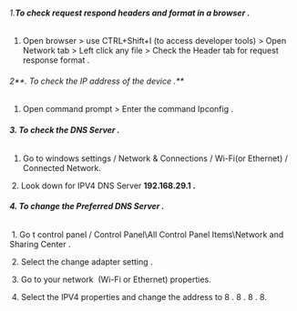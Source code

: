 ###### 1\.**To check request respond headers and format in a browser .**



1. Open browser > use CTRL+Shift+I (to access developer tools) > Open Network tab > Left click any file > Check the Header tab for request response format .



###### 2**. To check the IP address of the device .**



1. Open command prompt > Enter the command Ipconfig .





###### **3. To check the DNS Server .**



1. Go to windows settings / Network \& Connections / Wi-Fi(or Ethernet) / Connected Network.

 2. Look down for IPV4 DNS Server **192.168.29.1 .**



###### **4. To change the Preferred DNS Server .**

###### 

 1. Go t control panel / Control Panel\\All Control Panel Items\\Network and Sharing Center .

 2. Select the change adapter setting .

 3. Go to your network  (Wi-Fi or Ethernet) properties.

 4. Select the IPV4 properties and change the address to 8 . 8 . 8 . 8.

 

###### 

